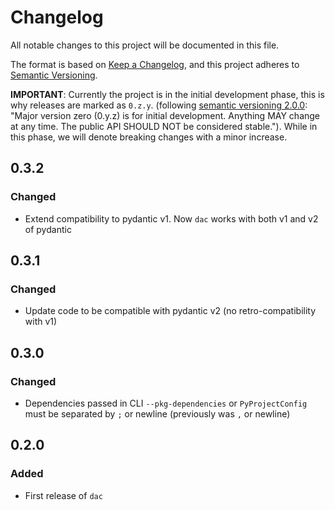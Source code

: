 # Changelog

All notable changes to this project will be documented in this file.

The format is based on [Keep a Changelog](https://keepachangelog.com/en/1.0.0/),
and this project adheres to [Semantic Versioning](https://semver.org/spec/v2.0.0.html).

**IMPORTANT**: Currently the project is in the initial development phase, this is why releases are marked as `0.z.y`.
(following [semantic versioning 2.0.0](https://semver.org/): "Major version zero (0.y.z) is for initial development.
Anything MAY change at any time. The public API SHOULD NOT be considered stable.").
While in this phase, we will denote breaking changes with a minor increase.

## 0.3.2

### Changed

* Extend compatibility to pydantic v1. Now `dac` works with both v1 and v2 of pydantic

## 0.3.1

### Changed

* Update code to be compatible with pydantic v2 (no retro-compatibility with v1)

## 0.3.0

### Changed

* Dependencies passed in CLI `--pkg-dependencies` or `PyProjectConfig` must be separated by `;` or newline (previously was `,` or newline)

## 0.2.0

### Added

* First release of `dac`
